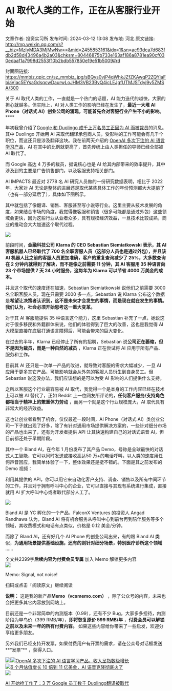 # AI 取代人类的工作，正在从客服行业开始

文章作者: 投资实习所
发布时间: 2024-03-12 13:08
发布地: 河北
原文链接: http://mp.weixin.qq.com/s?__biz=MzIyMDA3MjMwNw==&mid=2455853161&idx=1&sn=ac93dca7d683fdb2d58d43496a4b2a03&chksm=80446875b733e163af186a8781ea90cf030edaaf1a7998d2553f10b2bdb557850e19e51b5009#rd

封面图链接: https://mmbiz.qpic.cn/sz_mmbiz_jpg/sBQys0vjP4qWhkJZfZKAwqP2ZQYiaFbiaViac5EYsaGdsqcwDaurwLoJHM3VB23BvQ4icLEJgfUTMJSTdyj9v5ZMSA/300

关于 AI 取代人类的工作，一直就是一个热门的话题，AI 能力迭代的越快，大家的担心就越多。但实际上，AI 对人类工作的影响已经在发生了，**最近一大堆
AI Phone（对话式 AI）创业公司的涌现，可能首先会对客服行业产生不小的影响。******

年初我曾介绍了[Google 和 Duolingo 成千上万名员工正因为 AI
而被裁员](http://mp.weixin.qq.com/s?__biz=MzIyMDA3MjMwNw==&mid=2455852788&idx=1&sn=0d7360fc49e813186ad772554af8eedc&chksm=804466e8b733effee3e568c67ee961de33b5e96c7ea0e8492d3f27e9d740724da09487878933&scene=21#wechat_redirect)的消息。其中
Duolingo 开始用 AI 来取代翻译承包商人员，受影响的工作可能会有几千个职位，而这还只是涉及翻译这块。我在前两天介绍的 [OpenAI 多次下注的
AI
语言学习产品](http://mp.weixin.qq.com/s?__biz=MzIyMDA3MjMwNw==&mid=2455853132&idx=1&sn=9e6b11a357ad439d06f1a56e9185d7c0&chksm=80446850b733e146a5040907d44fcf0cd6ce34b664b64173a5684557cd3ab54c01316e0d65b1&scene=21#wechat_redirect)，AI
在其中的比例就更高了，首先传统上由人类担任的导师已经全部被 AI 取代了。

而 Google 高达 4 万多的裁员，据说核心也是 AI 给其内部带来的效率提升，其中涉及到的主要是广告销售部门，以及客服支持相关部门。

AI IMPACTS 最近对 2778 名 AI 研究人员做的一份研究数据表明，相比于 2022 年，大家对 AI
无论是整体的进展还是取代某些具体工作的年份预测都大大提前了（也有一部分延后了），具体如下图所示。

其中就包括了像翻译、销售、客服甚至写小说等行业。这里主要从技术发展的角度，如果结合市场的角度，我觉得像客服和销售（很多可能都是通过外包）这些领域会更快，因为这些行业从业者众多，具有规模经济效益，一旦技术比较成熟，商业的推动会大大加速这个取代过程。

![](https://mmbiz.qpic.cn/sz_mmbiz_jpg/sBQys0vjP4qWhkJZfZKAwqP2ZQYiaFbiaVjja3B0fetTRla9ApPE5xD9icc3pTtpNOl6neAeg4jh3Bj6TswDPfQqg/640?wx_fmt=jpeg&from=appmsg)

前段时间，**金融科技公司 Klarna 的 CEO Sebastian Siemiatkowski 表示，其 AI 客服机器人已经取代了 700
名全职客服人员（这部分人员也是通过外包），并且该 AI 机器人比之前的客服人员更加准确，客户的重复查询减少了 25%，大多数查询在 2
分钟内就得到了解决，而不是像之前需要 11 分钟，其 AI 客服用 35 种语言向 23 个市场提供 7 天 24 小时服务，这每年为 Klarna
可以节省 4000 万美金的成本。**

并且这个取代的速度还在加速，Sebastian Siemiatkowski 说他们之前需要 3000 名全职客服人员，现在只需要 2000
多一点，Sebastian 说 Klarna
公布这个数据是**希望让决策者认识到，这不是未来才会发生的事情，而是现在就在发生的事情。我们认为，社会必须开始思考这一重大变革。**

对于其 AI 客服能提供 35 种语言这个能力，这里 Sebastian
补充了一点，她说这对于很多移民和外籍群体来说，他们的体验得到了巨大的改善，这也是我觉得 AI 大模型直接在底层打通语言障碍后，可能会带来的巨大变化。

在过去的半年，Klarna 已经停止了所有的招聘，Sebastian 说**公司正在萎缩，但不是因为裁员，而是一种自然的减员** ，Klarna 正在尝试将
AI 应用于所有产品、服务和工作。

目前其 AI 还只是一次单一产品的改进，就导致对客服的需求大幅减少，一旦 AI 应用于更多其它产品，可能影响就会从外包的客服人员衍生到自身员工。但
Sebastian 说这没办法，我们应该想的是可以为受 AI 影响的人们提供什么支持。

之所以客服这个行业最容易被 AI 取代，我觉得一个是本身的工作内容已经在技术上可以被 AI 替代了，正如 Reddit
上一位网友所评论的，**任何客户服务/支持角色都相当于精神上的繁重体力劳动** ，而另一个就是这个行业规模庞大，AI 取代具有非常大的经济效益。

这也让创业者看到了机会，仅仅最近一段时间，AI Phone（对话式
AI）类创业公司一下子就出现了好多，除了有针对通用市场提供解决方案的，一些针对细分市场的产品也出来了，还有为开发者提供 API 让其快速构建自己的对话式语音
AI，但目前都还处于早期阶段。

其中一个 Bland AI，在今年 1 月份发布了其产品 Demo，号称是全球最快的对话式人工智能，它可以同时发送或接收高达50
万+的电话呼叫，以人类的速度用任何声音回应，我简单体验了一下，整体效果还是挺不错的。下面是其之前发布的 Demo 视频：

  

  

利用其提供的 API，你可以用它来自动化客户支持、调查、销售以及所有中间环节的工作，并且对于拥有呼叫中心的企业，它可以直接与其现有系统进行集成，直接就用
AI 扩大呼叫中心或者取代部分人工了。

![](https://mmbiz.qpic.cn/sz_mmbiz_png/sBQys0vjP4qWhkJZfZKAwqP2ZQYiaFbiaVTCP2VU1eSXYMDkBmfUXqaZEQzgepFTKiajYkXnhGGr5FRGjTNIKnhZg/640?wx_fmt=png&from=appmsg)

  

Bland AI 是 YC 孵化的一个产品，FalconX Ventures 的投资人 Angad Randhawa 认为，Bland AI
将有机会服务从呼叫中心到前台再到陪伴服务等多个领域，其收费模式和电话有点类似，价格是 0.12 美金/分钟。

而除了 Bland AI，还有好几个 AI Phone 的创业公司出来，有的跟 Bland AI
类似，**为通用场景提供基础设施，还有的则针对细分场景，特别医疗诊所这个领域** ……

全文共2399字**后续内容为付费会员专属** 加入 Memo 解锁更多内容  
![](https://mmbiz.qpic.cn/sz_mmbiz_png/sBQys0vjP4qWhkJZfZKAwqP2ZQYiaFbiaVaHEX8UVBw1kJ6mkX8ZYmBQ2ia8IB3N6cF068iaF8ia2J2BBDD2oPOMdVw/640?wx_fmt=png&from=appmsg)  

Memo: Signal, not noise!

扫码或点击「阅读原文」继续阅读

**说明：** 这是我的新产品**Memo（vcsmemo.com）** ，除了公众号的内容，未来也会把更多其它内容放到网站上。

目前还是一个非常简单的内测版本（0.99），还有不少 Bug，大家多多担待，内测阶段为早鸟价（399 RMB/年），**即将恢复原价 599 RMB/年**
，**付费会员可以解锁之前以及未来一年的所有付费内容。** 如果这些内容给你带来了一些启发，欢迎分享给更多朋友。  

另外我们已经支持开发票，如果付费用户有开票的需求，请在公众号对话框发送**“发票”** ，获得入口。

![](https://mmbiz.qpic.cn/mmbiz_png/mrJibAziaMQhQGoNHniac6wGOyRe172dlS0HCYicyjiaCTtly2pULIz6YPNsXeRjoQFSuDYezsia4ibhbAc1X3GKtVRyw/640?wx_fmt=png&wxfrom=5&wx_lazy=1&wx_co=1)[![](https://mmbiz.qpic.cn/sz_mmbiz_jpg/sBQys0vjP4r8JbtYoIo0O90ibyTaEDKWgxQKGUJk7RA2DibW8sNtcmP21NTXVT3GFXhaiaAAwt2xxmcHbPzadCcAA/640?wx_fmt=jpeg)OpenAI
多次下注的 AI
语言学习产品，收入呈指数级增长](https://mp.weixin.qq.com/s?__biz=MzIyMDA3MjMwNw==&mid=2455853132&idx=1&sn=9e6b11a357ad439d06f1a56e9185d7c0&chksm=80446850b733e146a5040907d44fcf0cd6ce34b664b64173a5684557cd3ab54c01316e0d65b1&scene=21#wechat_redirect)  
[![](https://mmbiz.qpic.cn/sz_mmbiz_jpg/sBQys0vjP4p6wtt2DNXuTsAmqVSooGQu56QPv5rgqtbEOgc04icbMH4gM2qcryq3kt92oB0Gko5iadzwkp4iabVvQ/640?wx_fmt=jpeg)6
个月估值增长 10 倍到 11 亿美金，AI
语音克隆彻底火了](https://mp.weixin.qq.com/s?__biz=MzIyMDA3MjMwNw==&mid=2455852960&idx=1&sn=a9a9a59b92fed72ea8759e4ecc35c066&chksm=804467bcb733eeaa17f18428555fa92cbfa6e3f6d363864da3cb1932b6b06658cea94d95813d&scene=21#wechat_redirect)  
[![](https://mmbiz.qpic.cn/sz_mmbiz_jpg/sBQys0vjP4qqmgS6zKkapDSwlUcDCsarUy8bnVa0uXibicrtyCLT6JVU0iaBl8ZBbvVS7KXULH1lia6FAJVJN7pmCQ/640?wx_fmt=jpeg)](https://mp.weixin.qq.com/s?__biz=MzIyMDA3MjMwNw==&mid=2455852788&idx=1&sn=0d7360fc49e813186ad772554af8eedc&chksm=804466e8b733effee3e568c67ee961de33b5e96c7ea0e8492d3f27e9d740724da09487878933&scene=21#wechat_redirect)

[AI 开始抢工作了：3 万 Google 员工数千
Duolingo翻译被取代](https://mp.weixin.qq.com/s?__biz=MzIyMDA3MjMwNw==&mid=2455852788&idx=1&sn=0d7360fc49e813186ad772554af8eedc&chksm=804466e8b733effee3e568c67ee961de33b5e96c7ea0e8492d3f27e9d740724da09487878933&scene=21#wechat_redirect)

